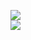 [![](https://img.shields.io/badge/Made%20With-Github%20Spray-lightgrey.svg?style=for-the-badge&logo=github)](https://github.com/Annihil/github-spray#18063)  
[![](https://i.imgur.com/2DrTn0Z.gif)](https://github.com/Annihil/github-spray)